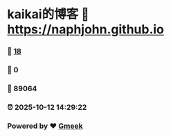 # kaikai的博客 :link: https://naphjohn.github.io 
### :page_facing_up: [18](https://naphjohn.github.io/tag.html) 
### :speech_balloon: 0 
### :hibiscus: 89064 
### :alarm_clock: 2025-10-12 14:29:22 
### Powered by :heart: [Gmeek](https://github.com/Meekdai/Gmeek)
